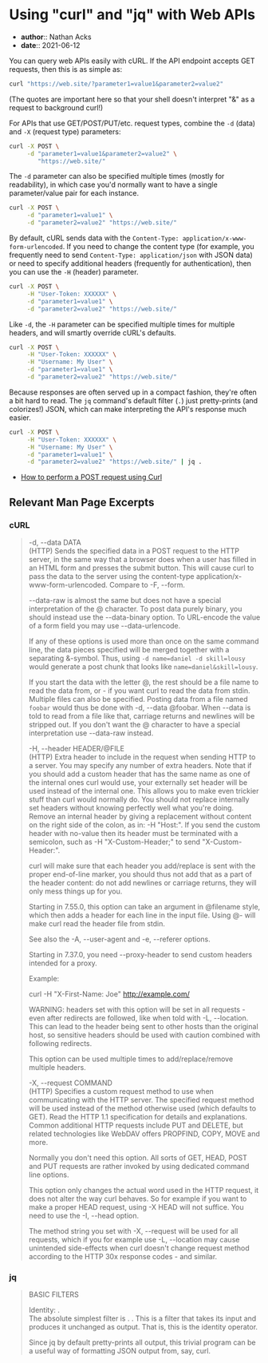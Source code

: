 # Using "curl" and "jq" with Web APIs

* **author**:: Nathan Acks
* **date**:: 2021-06-12

You can query web APIs easily with cURL. If the API endpoint accepts GET requests, then this is as simple as:

```bash
curl "https://web.site/?parameter1=value1&parameter2=value2"
```

(The quotes are important here so that your shell doesn't interpret "&" as a request to background curl!)

For APIs that use GET/POST/PUT/etc. request types, combine the `-d` (data) and `-X` (request type) parameters:

```bash
curl -X POST \
     -d "parameter1=value1&parameter2=value2" \
        "https://web.site/"
```

The `-d` parameter can also be specified multiple times (mostly for readability), in which case you'd normally want to have a single parameter/value pair for each instance.

```bash
curl -X POST \
     -d "parameter1=value1" \
     -d "parameter2=value2" "https://web.site/"
```

By default, cURL sends data with the `Content-Type: application/x-www-form-urlencoded`. If you need to change the content type (for example, you frequently need to send `Content-Type: application/json` with JSON data) or need to specify additional headers (frequently for authentication), then you can use the `-H` (header) parameter.

```bash
curl -X POST \
     -H "User-Token: XXXXXX" \
     -d "parameter1=value1" \
     -d "parameter2=value2" "https://web.site/"
```

Like `-d`, the `-H` parameter can be specified multiple times for multiple headers, and will smartly override cURL's defaults.

```bash
curl -X POST \
     -H "User-Token: XXXXXX" \
     -H "Username: My User" \
     -d "parameter1=value1" \
     -d "parameter2=value2" "https://web.site/"
```

Because responses are often served up in a compact fashion, they're often a bit hard to read. The `jq` command's default filter (`.`) just pretty-prints (and colorizes!) JSON, which can make interpreting the API's response much easier.

```bash
curl -X POST \
     -H "User-Token: XXXXXX" \
     -H "Username: My User" \
     -d "parameter1=value1" \
     -d "parameter2=value2" "https://web.site/" | jq .
```

* [How to perform a POST request using Curl](https://www.educative.io/edpresso/how-to-perform-a-post-request-using-curl)

## Relevant Man Page Excerpts

### cURL

> -d, --data DATA  
> (HTTP)  Sends  the  specified  data in a POST request to the HTTP server, in the same way that a browser does when a user has filled in an HTML form and presses the submit button. This will cause curl to pass the data to the server using the content-type application/x-www-form-urlencoded.  Compare to -F, --form.
> 
> --data-raw is almost the same but does not have a special interpretation of the @ character. To post data purely binary, you should instead use the  --data-binary  option. To URL-encode the value of a form field you may use --data-urlencode.
> 
> If  any  of  these  options  is used more than once on the same command line, the data pieces specified will be merged together with a separating &-symbol. Thus, using `-d name=daniel -d skill=lousy` would generate a post chunk that looks like `name=daniel&skill=lousy`.
> 
> If you start the data with the letter @, the rest should be a file name to read the data from, or - if you want curl to read the data from stdin. Multiple files  can  also be  specified.  Posting data from a file named `foobar` would thus be done with -d, --data @foobar. When --data is told to read from a file like that, carriage returns and newlines will be stripped out. If you don't want the @ character to have a special interpretation use --data-raw instead.
> 
> -H, --header HEADER/@FILE  
> (HTTP)  Extra header to include in the request when sending HTTP to a server. You may specify any number of extra headers. Note that if you should add a custom header that has the same name as one of the internal ones curl would use, your externally set header will be used instead of the internal one. This allows you to  make  even  trickier stuff  than  curl  would normally do. You should not replace internally set headers without knowing perfectly well what you're doing. Remove an internal header by giving a replacement without content on the right side of the colon, as in: -H "Host:". If you send the custom header with no-value then its header must be terminated with a  semicolon, such as -H "X-Custom-Header;" to send "X-Custom-Header:".
> 
> curl  will  make sure that each header you add/replace is sent with the proper end-of-line marker, you should thus not add that as a part of the header content: do not add newlines or carriage returns, they will only mess things up for you.
> 
> Starting in 7.55.0, this option can take an argument in @filename style, which then adds a header for each line in the input file. Using @- will make curl read the  header file from stdin.
>
> See also the -A, --user-agent and -e, --referer options.
> 
> Starting in 7.37.0, you need --proxy-header to send custom headers intended for a proxy.
> 
> Example:
> 
> curl -H "X-First-Name: Joe" http://example.com/
> 
> WARNING:  headers set with this option will be set in all requests - even after redirects are followed, like when told with -L, --location. This can lead to the header being sent to other hosts than the original host, so sensitive headers should be used with caution combined with following redirects.
> 
> This option can be used multiple times to add/replace/remove multiple headers.
> 
> -X, --request COMMAND  
> (HTTP)  Specifies  a  custom request method to use when communicating with the HTTP server.  The specified request method will be used instead of the method otherwise used (which defaults to GET). Read the HTTP 1.1 specification for details and explanations. Common additional HTTP requests include PUT and  DELETE,  but  related  technologies like WebDAV offers PROPFIND, COPY, MOVE and more.
> 
> Normally you don't need this option. All sorts of GET, HEAD, POST and PUT requests are rather invoked by using dedicated command line options.
> 
> This  option only changes the actual word used in the HTTP request, it does not alter the way curl behaves. So for example if you want to make a proper HEAD request, using -X HEAD will not suffice. You need to use the -I, --head option.
> 
> The method string you set with -X, --request will be used for all requests, which if you for example use -L, --location may cause unintended side-effects when curl doesn't change request method according to the HTTP 30x response codes - and similar.

### jq

> BASIC FILTERS
> 
> Identity: .  
> The absolute simplest filter is . . This is a filter that takes its input and produces it unchanged as output. That is, this is the identity operator.
> 
> Since jq by default pretty-prints all output, this trivial program can be a useful way of formatting JSON output from, say, curl.
